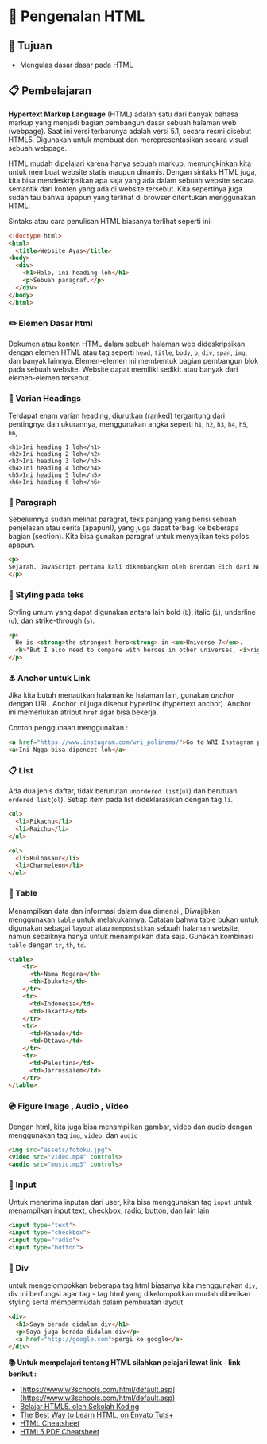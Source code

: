 # :school_satchel: Pengenalan HTML

## :bookmark_tabs: Tujuan

- Mengulas dasar dasar pada HTML

## :clipboard: Pembelajaran

**Hypertext Markup Language** (HTML) adalah satu dari banyak bahasa markup yang menjadi bagian pembangun dasar sebuah halaman web (webpage). Saat ini versi terbarunya adalah versi 5.1, secara resmi disebut HTML5. Digunakan untuk membuat dan merepresentasikan secara visual sebuah webpage.

HTML mudah dipelajari karena hanya sebuah markup, memungkinkan kita untuk membuat website statis maupun dinamis. Dengan sintaks HTML juga, kita bisa mendeskripsikan apa saja yang ada dalam sebuah website secara semantik dari konten yang ada di website tersebut. Kita sepertinya juga sudah tau bahwa apapun yang terlihat di browser ditentukan menggunakan HTML.

Sintaks atau cara penulisan HTML biasanya terlihat seperti ini:

```html
<!doctype html>
<html>
  <title>Website Ayas</title>
<body>
  <div>
    <h1>Halo, ini heading loh</h1>
    <p>Sebuah paragraf.</p>
  </div>
</body>
</html>
```

### :pencil2: Elemen Dasar html

Dokumen atau konten HTML dalam sebuah halaman web dideskripsikan dengan elemen HTML atau tag seperti `head`, `title`, `body`, `p`, `div`, `span`, `img`, dan banyak lainnya. Elemen-elemen ini membentuk bagian pembangun blok pada sebuah website. Website dapat memiliki sedikit atau banyak dari elemen-elemen tersebut.

### :orange_book: Varian Headings

Terdapat enam varian heading, diurutkan (ranked) tergantung dari pentingnya dan ukurannya, menggunakan angka seperti `h1`, `h2`, `h3`, `h4`, `h5`, `h6`,

```
<h1>Ini heading 1 loh</h1>
<h2>Ini heading 2 loh</h2>
<h3>Ini heading 3 loh</h3>
<h4>Ini heading 4 loh</h4>
<h5>Ini heading 5 loh</h5>
<h6>Ini heading 6 loh</h6>
```

### :page_facing_up: Paragraph

Sebelumnya sudah melihat paragraf, teks panjang yang berisi sebuah penjelasan atau cerita (apapun!), yang juga dapat terbagi ke beberapa bagian (section). Kita bisa gunakan paragraf untuk menyajikan teks polos apapun.

```html
<p>
Sejarah. JavaScript pertama kali dikembangkan oleh Brendan Eich dari Netscape di bawah nama Mocha, yang nantinya namanya diganti menjadi LiveScript, dan akhirnya menjadi JavaScript. Navigator sebelumnya telah mendukung Java untuk lebih bisa dimanfaatkan para programmer yang non-Java.
</p>
```

### :book: Styling pada teks

Styling umum yang dapat digunakan antara lain bold (`b`), italic (`i`), underline (`u`), dan strike-through (`s`).

```html
<p>
  He is <strong>the strongest hero<strong> in <em>Universe 7</em>.
  <b>"But I also need to compare with heroes in other universes, <i>right</i>?"</b>, said <s>them</s> him.
</p>
```

### :anchor: Anchor untuk Link

Jika kita butuh menautkan halaman ke halaman lain, gunakan _anchor_ dengan URL. Anchor ini juga disebut hyperlink (hypertext anchor). Anchor ini memerlukan atribut `href` agar bisa bekerja.

Contoh penggunaan menggunakan :

```html
<a href="https://www.instagram.com/wri_polinema/">Go to WRI Instagram page</a>
<a>Ini Ngga bisa dipencet loh</a>
```

### :clipboard: List

Ada dua jenis daftar, tidak berurutan `unordered list`(`ul`) dan berutuan `ordered list`(`ol`). Setiap item pada list dideklarasikan dengan tag `li`.

```html
<ul>
  <li>Pikachu</li>
  <li>Raichu</li>
</ul>

<ol>
  <li>Bulbasaur</li>
  <li>Charmeleon</li>
</ol>
```

### :straight_ruler: Table

Menampilkan data dan informasi dalam dua dimensi , Diwajibkan menggunakan `table` untuk melakukannya. Catatan bahwa table bukan untuk digunakan sebagai `layout` atau `memposisikan` sebuah halaman website, namun sebaiknya hanya untuk menampilkan data saja. Gunakan kombinasi `table` dengan `tr`, `th`, `td`.

```html
<table>
    <tr>
      <th>Nama Negara</th>
      <th>Ibukota</th>
    </tr>
    <tr>
      <td>Indonesia</td>
      <td>Jakarta</td>
    </tr>
    <tr>
      <td>Kanada</td>
      <td>Ottawa</td>
    </tr>
    <tr>
      <td>Palestina</td>
      <td>Jarrussalem</td>
    </tr>
</table>
```

### :cd: Figure Image , Audio , Video

Dengan html, kita juga bisa menampilkan gambar, video dan audio dengan menggunakan tag `img`, `video`, dan `audio`

```html
<img src="assets/fotoku.jpg">
<video src="video.mp4" controls>
<audio src="music.mp3" controls>
```

### :pencil: Input

Untuk menerima inputan dari user, kita bisa menggunakan tag `input` untuk menampilkan input text, checkbox, radio, button, dan lain lain

```html
<input type="text">
<input type="checkbox">
<input type="radio">
<input type="button">
```

### :office: Div

untuk mengelompokkan beberapa tag html biasanya kita menggunakan `div`, div ini berfungsi agar tag - tag html yang dikelompokkan mudah diberikan styling serta mempermudah dalam pembuatan layout

```html
<div>
  <h1>Saya berada didalam div</h1>
  <p>Saya juga berada didalam div</p>
  <a href="http://google.com">pergi ke google</a>
</div>
```

**:books: Untuk mempelajari tentang HTML silahkan pelajari lewat link - link berikut :**

- [https://www.w3schools.com/html/default.asp](https://www.w3schools.com/html/default.asp)
- [Belajar HTML5, oleh Sekolah Koding](http://www.sekolahkoding.com/kelas/belajar-html5)
- [The Best Way to Learn HTML, on Envato Tuts+](http://webdesign.tutsplus.com/tutorials/the-best-way-to-learn-html-2--webdesign-10144)
- [HTML Cheatsheet](http://www.simplehtmlguide.com/cheatsheet.php)
- [HTML5 PDF Cheatsheet](https://websitesetup.org/HTML5-cheat-sheet.pdf)
